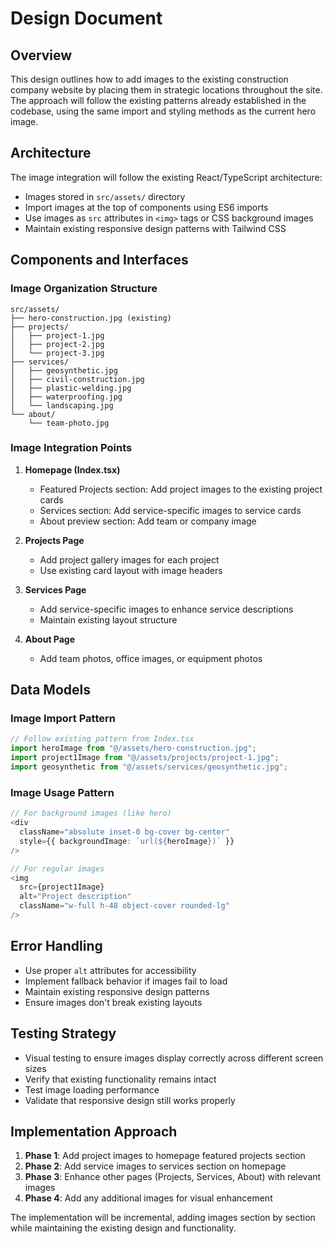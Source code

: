 # Design Document

## Overview

This design outlines how to add images to the existing construction company website by placing them in strategic locations throughout the site. The approach will follow the existing patterns already established in the codebase, using the same import and styling methods as the current hero image.

## Architecture

The image integration will follow the existing React/TypeScript architecture:
- Images stored in `src/assets/` directory
- Import images at the top of components using ES6 imports
- Use images as `src` attributes in `<img>` tags or CSS background images
- Maintain existing responsive design patterns with Tailwind CSS

## Components and Interfaces

### Image Organization Structure
```
src/assets/
├── hero-construction.jpg (existing)
├── projects/
│   ├── project-1.jpg
│   ├── project-2.jpg
│   └── project-3.jpg
├── services/
│   ├── geosynthetic.jpg
│   ├── civil-construction.jpg
│   ├── plastic-welding.jpg
│   ├── waterproofing.jpg
│   └── landscaping.jpg
└── about/
    └── team-photo.jpg
```

### Image Integration Points

1. **Homepage (Index.tsx)**
   - Featured Projects section: Add project images to the existing project cards
   - Services section: Add service-specific images to service cards
   - About preview section: Add team or company image

2. **Projects Page**
   - Add project gallery images for each project
   - Use existing card layout with image headers

3. **Services Page**
   - Add service-specific images to enhance service descriptions
   - Maintain existing layout structure

4. **About Page**
   - Add team photos, office images, or equipment photos

## Data Models

### Image Import Pattern
```typescript
// Follow existing pattern from Index.tsx
import heroImage from "@/assets/hero-construction.jpg";
import project1Image from "@/assets/projects/project-1.jpg";
import geosynthetic from "@/assets/services/geosynthetic.jpg";
```

### Image Usage Pattern
```typescript
// For background images (like hero)
<div 
  className="absolute inset-0 bg-cover bg-center"
  style={{ backgroundImage: `url(${heroImage})` }}
/>

// For regular images
<img 
  src={project1Image} 
  alt="Project description"
  className="w-full h-48 object-cover rounded-lg"
/>
```

## Error Handling

- Use proper `alt` attributes for accessibility
- Implement fallback behavior if images fail to load
- Maintain existing responsive design patterns
- Ensure images don't break existing layouts

## Testing Strategy

- Visual testing to ensure images display correctly across different screen sizes
- Verify that existing functionality remains intact
- Test image loading performance
- Validate that responsive design still works properly

## Implementation Approach

1. **Phase 1**: Add project images to homepage featured projects section
2. **Phase 2**: Add service images to services section on homepage
3. **Phase 3**: Enhance other pages (Projects, Services, About) with relevant images
4. **Phase 4**: Add any additional images for visual enhancement

The implementation will be incremental, adding images section by section while maintaining the existing design and functionality.